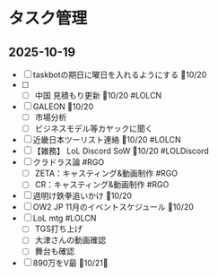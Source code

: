 # タスク管理

## 2025-10-19


- [ ] taskbotの期日に曜日を入れるようにする 📅10/20 
- [ ] - [ ] 中国 見積もり更新 📅10/20 #LOLCN
- [ ] GALEON  📅10/20 
	- [ ] 市場分析
	- [ ] ビジネスモデル等カヤックに聞く 
- [ ] 近畿日本ツーリスト連絡 📅10/20 #LOLCN
- [ ] 【雑務】 LoL Discord SoW 📅10/20 #LOLDiscord
- [ ] クラドラス論 #RGO 
	- [ ] ZETA：キャスティング&動画制作 #RGO 
	- [ ] CR：キャスティング&動画制作 #RGO 
- [ ] 週明け鉄拳追いかけ 📅10/20 
- [ ] OW2 JP 11月のイベントスケジュール 📅10/20 
- [ ] LoL mtg #LOLCN
	- [ ] TGS打ち上げ
	- [ ] 大津さんの動画確認
	- [ ] 舞台も確認
- [ ] 890万をV最  📅10/21🛫 
